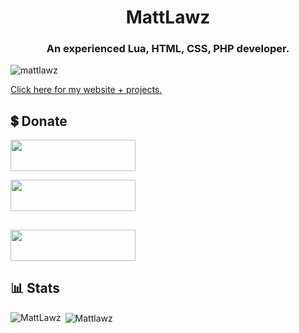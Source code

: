<h1 align="center">MattLawz</h1>
<h3 align="center">An experienced Lua, HTML, CSS, PHP developer.</h3>

<p align="left"> <img src="https://komarev.com/ghpvc/?username=mattlawz" alt="mattlawz" /> </p>

[Click here for my website + projects.](https://mattlawz.xyz/)

## 💲 Donate
<a target="_blank" href="https://shoppy.gg/product/E1ngroo" title="Donate Bitcoin"><img src="https://i.imgur.com/sDLScoU.png" width="200" height="50"/></a>

<a target="_blank" href="https://shoppy.gg/product/E1ngroo" title="Donate Litecoin"><img src="https://i.imgur.com/U6ZrCOH.png" width="200" height="50"/></a>

<a target="_blank" href="https://shoppy.gg/product/E1ngroo" title="Donate Ethereum"><img src="https://i.imgur.com/gBnuMSg.png" width="200" height="50"/></a>
--

## 📊 Stats
<p><img align="left" src="https://github-readme-stats.vercel.app/api/top-langs/?username=MattLawz&layout=compact" alt="MattLawz" /></p>

<p>&nbsp;<img align="center" src="https://github-readme-stats.vercel.app/api?username=Mattlawz&show_icons=true&theme=dark" alt="Mattlawz" /></p>

